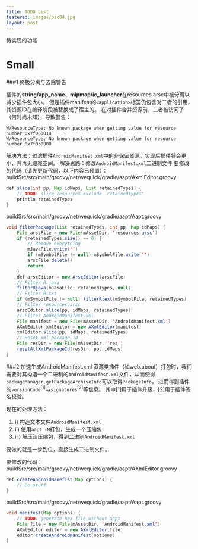 ```yaml
---
title: TODO List
featured: images/pic04.jpg
layout: post
---
```


<p>待实现的功能</p>

# Small

##\#1 终极分离与去除警告

  插件的**string/app_name**、**mipmap/ic_launcher**在resources.arsc中被分离以减少插件包大小。
  但是插件manifest的`<application>`标签仍包含对二者的引用，其资源ID在编译阶段被替换成了宿主的。
  在对插件合并资源前，二者被访问了（何时尚未知），导致警告：

  ```
  W/ResourceType: No known package when getting value for resource number 0x7f060014
  W/ResourceType: No known package when getting value for resource number 0x7f030000
  ```

  解决方法：过滤插件`AndroidManifest.xml`中的非保留资源。实现后插件将会更小，并再无缩减空间。
  解决思路：修改`AndroidManifest.xml`二进制文件
  要修改的代码（请先更新代码，以下内容已预置）：
  buildSrc/src/main/groovy/net/wequick/gradle/aapt/AxmlEditor.groovy


  ```java
  def slice(int pp, Map idMaps, List retainedTypes) {
      // TODO: slice resources exclude `retainedTypes'
      println retainedTypes
  }
  ```  

  buildSrc/src/main/groovy/net/wequick/gradle/aapt/Aapt.groovy

  ```java
  void filterPackage(List retainedTypes, int pp, Map idMaps) {
      File arscFile = new File(mAssetDir, 'resources.arsc')
      if (retainedTypes.size() == 0) {
          // Remove everything
          mJavaFile.write('')
          if (mSymbolFile != null) mSymbolFile.write('')
          arscFile.delete()
          return
      }  
      def arscEditor = new ArscEditor(arscFile)  
      // Filter R.java
      filterRjava(mJavaFile, retainedTypes, null)
      // Filter R.txt
      if (mSymbolFile != null) filterRtext(mSymbolFile, retainedTypes)
      // Filter resources.arsc
      arscEditor.slice(pp, idMaps, retainedTypes)  
      // Filter AndroidManifest.xml
      File manifest = new File(mAssetDir, 'AndroidManifest.xml')
      AXmlEditor xmlEditor = new AXmlEditor(manifest)
      xmlEditor.slice(pp, idMaps, retainedTypes)
      // Reset xml package id
      File resDir = new File(mAssetDir, 'res')
      resetAllXmlPackageId(resDir, pp, idMaps)
  }
  ```

##\#2 加速生成AndroidManifest.xml
  资源类插件（如web.about）打包时，我们需要对其构造一个二进制的`AndroidManifest.xml`文件，从而使得
  `packageManager.getPackageArchiveInfo`可以取得`PackageInfo`，
  进而得到插件的`versionCode`<sup>[1]</sup>与`signatures`<sup>[2]</sup>等信息。
  其中[1]用于插件升级，[2]用于插件签名校验。

  现在的处理方法：
  1. i) 构造文本文件`AndroidManifest.xml`
  2. ii) 使用`aapt -M`打包，生成一个压缩包
  3. iii) 解压该压缩包，得到二进制`AndroidManifest.xml`

  要做的就是一步到位，直接生成二进制文件。

  要修改的代码：
  buildSrc/src/main/groovy/net/wequick/gradle/aapt/AXmlEditor.groovy

  ```java
  def createAndroidManefist(Map options) {
      // Do stuff.
  }
  ```

  buildSrc/src/main/groovy/net/wequick/gradle/aapt/Aapt.groovy

  ```java
  void manifest(Map options) {
      // TODO: generate hex file without aapt
      File file = new File(mAssetDir, 'AndroidManifest.xml')
      AXmlEditor editor = new AXmlEditor(file)
      editor.createAndroidManifest(options)
  }
  ```


